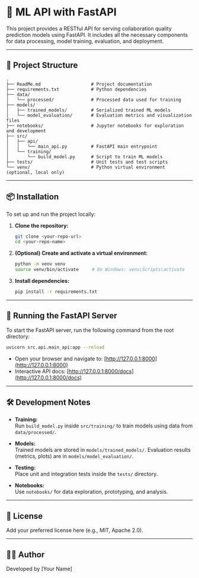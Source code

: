 # 🧠 ML API with FastAPI

This project provides a RESTful API for serving collaboration quality prediction models using FastAPI. It includes all the necessary components for data processing, model training, evaluation, and deployment.

---

## 📁 Project Structure

```
.
├── ReadMe.md                   # Project documentation
├── requirements.txt            # Python dependencies
├── data/
│   └── processed/              # Processed data used for training
├── models/
│   ├── trained_models/         # Serialized trained ML models
│   └── model_evaluation/       # Evaluation metrics and visualization files
├── notebooks/                  # Jupyter notebooks for exploration and development
├── src/
│   ├── api/
│   │   └── main_api.py         # FastAPI main entrypoint
│   └── training/
│       └── build_model.py      # Script to train ML models
├── tests/                      # Unit tests and test scripts
└── venv/                       # Python virtual environment (optional, local only)
```

---

## 📦 Installation

To set up and run the project locally:

1. **Clone the repository:**

   ```bash
   git clone <your-repo-url>
   cd <your-repo-name>
   ```

2. **(Optional) Create and activate a virtual environment:**

   ```bash
   python -m venv venv
   source venv/bin/activate     # On Windows: venv\Scripts\activate
   ```

3. **Install dependencies:**

   ```bash
   pip install -r requirements.txt
   ```

---

## 🚀 Running the FastAPI Server

To start the FastAPI server, run the following command from the root directory:

```bash
uvicorn src.api.main_api:app --reload
```

- Open your browser and navigate to: [http://127.0.0.1:8000](http://127.0.0.1:8000)
- Interactive API docs: [http://127.0.0.1:8000/docs](http://127.0.0.1:8000/docs)

---

## 🛠 Development Notes

- **Training:**  
  Run `build_model.py` inside `src/training/` to train models using data from `data/processed/`.

- **Models:**  
  Trained models are stored in `models/trained_models/`. Evaluation results (metrics, plots) are in `models/model_evaluation/`.

- **Testing:**  
  Place unit and integration tests inside the `tests/` directory.

- **Notebooks:**  
  Use `notebooks/` for data exploration, prototyping, and analysis.

---

## 🧾 License

Add your preferred license here (e.g., MIT, Apache 2.0).

---

## 🙋‍♂️ Author

Developed by [Your Name]
